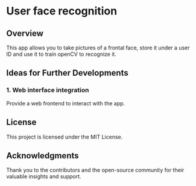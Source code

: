 # User face recognition

## Overview

This app allows you to take pictures of a frontal face, store it under a user ID and use it to train openCV to recognize it.

## Ideas for Further Developments

### 1. Web interface integration

Provide a web frontend to interact with the app.

## License

This project is licensed under the MIT License.

## Acknowledgments

Thank you to the contributors and the open-source community for their valuable insights and support.
